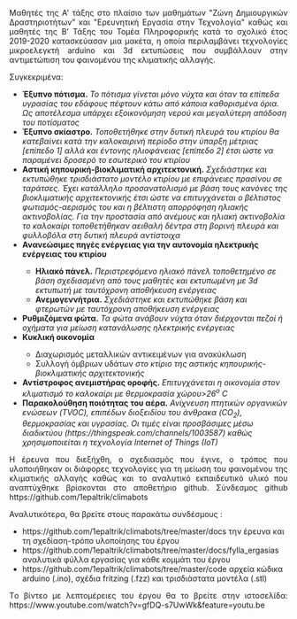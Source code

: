 <p align="justify">
<st>Μαθητές της Α' τάξης στο πλαίσιο των μαθημάτων "Ζώνη Δημιουργικών Δραστηριοτήτων" και "Ερευνητική Εργασία στην Τεχνολογία" καθώς και μαθητές της Β’ Τάξης του Τομέα Πληροφορικής κατά το σχολικό έτος 2019-2020 κατασκεύασαν μια μακέτα, η οποία περιλαμβάνει τεχνολογίες μικροελεγκτή arduino και 3d εκτυπώσεις που συμβάλλουν στην αντιμετώπιση του φαινομένου της κλιματικής αλλαγής.</em></p>
Συγκεκριμένα:
<ul>
  <li><b>Έξυπνο πότισμα.</b> <i>Το πότισμα γίνεται μόνο νύχτα και όταν τα επίπεδα υγρασίας του εδάφους πέφτουν κάτω από κάποια καθορισμένα όρια. Ως αποτέλεσμα υπάρχει εξοικονόμηση νερού και μεγαλύτερη απόδοση του ποτίσματος</i></li>
<li><b>Έξυπνο σκίαστρο.</b> <i>Τοποθετήθηκε στην δυτική πλευρά του κτιρίου θα κατεβαίνει κατά την καλοκαιρινή περίοδο στην ύπαρξη μέτριας [επίπεδο 1] αλλά και έντονης ηλιοφάνειας [επίπεδο 2] έτσι ώστε να παραμένει δροσερό το εσωτερικό του κτιρίου</i></li>
<li><b>Αστική κηπουρική-βιοκλιματική αρχιτεκτονική.</b> <i>Σχεδιάστηκε και εκτυπώθηκε τρισδιάστατο μοντέλο κτιρίου με επιφάνειες πρασίνου σε ταράτσες. Έχει κατάλληλο προσανατολισμό με βάση τους κανόνες της βιοκλιματικής αρχιτεκτονικής έτσι ώστε να επιτυγχάνεται ο βέλτιστος φωτισμός-αερισμός του και η βέλτιστη απορρόφηση ηλιακής ακτινοβολίας. Για την προστασία από ανέμους και ηλιακή ακτινοβολία το καλοκαίρι τοποθετήθηκαν αειθαλή δέντρα στη βορινή πλευρά και φυλλοβόλα στη δυτική πλευρά αντίστοιχα</i></li>
  <li><b>Ανανεώσιμες πηγές ενέργειας για την αυτονομία ηλεκτρικής ενέργειας του κτιρίου</b></li>
<ul><li><b>Ηλιακό πάνελ.</b> <i>Περιστρεφόμενο ηλιακό πάνελ τοποθετημένο σε βάση σχεδιασμένη από τους μαθητές και εκτυπωμένη με 3d εκτυπωτή με ταυτόχρονη αποθήκευση ενέργειας</i></li>
<li><b>Ανεμογεννήτρια.</b> <i>Σχεδιάστηκε και εκτυπώθηκε βάση και φτερωτών με ταυτόχρονη αποθήκευση ενέργειας</i></li></ul>
<li><b>Ρυθμιζόμενα φώτα.</b> <i>Τα φώτα ανάβουν νύχτα όταν διέρχονται πεζοί ή οχήματα για μείωση κατανάλωσης ηλεκτρικής ενέργειας</i></li>
<li><b>Κυκλική οικονομία</b></li>
<ul><li>Διαχωρισμός μεταλλικών αντικειμένων για ανακύκλωση</li>
  <li>Συλλογή όμβριων υδάτων <i>στο κτίριο της αστικής κηπουρικής-βιοκλιματικής αρχιτεκτονικής</i></li></ul>
<li><b>Αντίστροφος ανεμιστήρας οροφής.</b> <i>Επιτυγχάνεται η οικονομία στον κλιματισμό το καλοκαίρι με θερμοκρασία χώρου>26<sup>ο</sup> C</i></li>
<li><b>Παρακολούθηση ποιότητας του αέρα.</b> <i>Ανίχνευση πτητικών οργανικών ενώσεων (TVOC), επιπέδων διοξειδίου του άνθρακα (CO<sub>2</sub>), θερμοκρασίας και υγρασίας. Οι τιμές είναι προσβάσιμες μέσω διαδικτύου (https://thingspeak.com/channels/1003587) καθώς χρησιμοποιείται η τεχνολογία Internet of Things (IoT)</i></li>
  </ul>
<p align="justify">
Η έρευνα που διεξήχθη, ο σχεδιασμός που έγινε, ο τρόπος που υλοποιήθηκαν οι διάφορες τεχνολογίες για τη μείωση του φαινομένου της κλιματικής αλλαγής καθώς και το αναλυτικό εκπαιδευτικό υλικό που αναπτύχθηκε βρίσκονται στο αποθετήριο github. Σύνδεσμος github https://github.com/1epaltrik/climabots</p>

Αναλυτικότερα, θα βρείτε στους παρακάτω συνδέσμους :
<ul><li>https://github.com/1epaltrik/climabots/tree/master/docs την έρευνα και τη σχεδίαση-τρόπο υλοποίησης του έργου</li>
<li>https://github.com/1epaltrik/climabots/tree/master/docs/fylla_ergasias αναλυτικά φύλλα εργασίας για κάθε κομμάτι του έργου</li>
<li>https://github.com/1epaltrik/climabots/tree/master/code αρχεία κώδικα arduino (.ino), σχέδια fritzing (.fzz) και τρισδιάστατα μοντέλα (.stl)</li></ul>

<p align="justify">Tο βίντεο με λεπτομέρειες του έργου θα το βρείτε στην ιστοσελίδα: https://www.youtube.com/watch?v=gfDQ-s7UwWk&feature=youtu.be</p>
